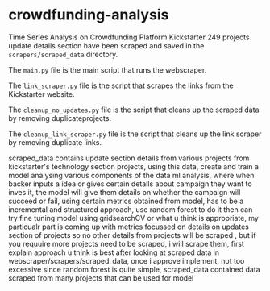 # crowdfunding-analysis
Time Series Analysis on Crowdfunding Platform Kickstarter
249 projects update details section have been scraped and saved in the `scrapers/scraped_data` directory.

The `main.py` file is the main script that runs the webscraper.

The `link_scraper.py` file is the script that scrapes the links from the Kickstarter website.

The `cleanup_no_updates.py` file is the script that cleans up the scraped data by removing duplicateprojects.

The `cleanup_link_scraper.py` file is the script that cleans up the link scraper by removing duplicate links.



 scraped_data contains update section details from various projects from kickstarter's technology section projects, using this data, create and train a model analysing various components of the data ml analysis, where when backer inputs a idea or gives certain details about campaign they want to inves it, the model will give them details on whether the campaign will succeed or fail, using certain metrics obtained from model, has to be a incremental and structured approach, use  random forest to do it then can try fine tuning model using gridsearchCV or what u think is appropriate, my particualr part is coming up with metrics focussed on details on updates section of projects so no other details from projects will be scraped , but if you requuire more projects need to be scraped, i will scrape them, first explain approach u think is best after looking at scraped data in webscraper/scrapers/scraped_data, once i approve implement, not too excessive since random forest is quite simple, scraped_data contained data scraped from many projects that can be used for model